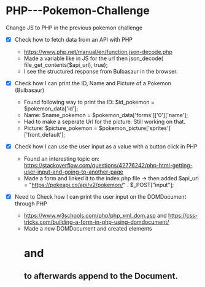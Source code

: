 # PHP---Pokemon-Challenge
Change JS to PHP in the previous pokemon challenge 

- [X] Check how to fetch data from an API with PHP
	- https://www.php.net/manual/en/function.json-decode.php
	- Made a variable like in JS for the url then json_decode( file_get_contents($api_url), true);	
	- I see the structured response from Bulbasaur in the browser.

- [X] Check how I can print the ID, Name and Picture of a Pokemon (Bulbasaur)
	- Found following way to print the ID:  $id_pokemon = $pokemon_data['id'];
	- Name: $name_pokemon = $pokemon_data['forms']['0']['name'];
	- Had to make a seperate Url for the picture. Still working on that.
	- Picture: $picture_pokemon = $pokemon_picture['sprites']['front_default'];

- [X] Check how I can use the user input as a value with a button click in PHP
	- Found an interesting topic on: https://stackoverflow.com/questions/42776242/php-html-getting-user-input-and-going-to-another-page
	- Made a form and linked it to the index.php file -> then added  $api_url = "https://pokeapi.co/api/v2/pokemon/" . $_POST["input"];


- [X] Need to Check how I can print the user input on the DOMDocument through PHP
	- https://www.w3schools.com/php/php_xml_dom.asp and https://css-tricks.com/building-a-form-in-php-using-domdocument/
	- Made a new DOMDocument and created elements <h1> and <h2> to afterwards append to the Document. 


